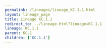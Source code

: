 ```yaml
---
permalink: /lineages/lineage_KC.1.1.html
layout: lineage_page
title: Lineage KC.1.1
redirect_to: ../lineage.html?lineage=KC.1.1
lineage: KC.1.1
parent: KC.1
children: ['KC.1.1']
---
```

